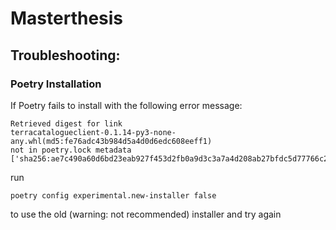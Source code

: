 # Masterthesis

## Troubleshooting:
### Poetry Installation
If Poetry fails to install with the following error message:
```
Retrieved digest for link 
terracatalogueclient-0.1.14-py3-none-any.whl(md5:fe76adc43b984d5a4d0d6edc608eeff1) 
not in poetry.lock metadata 
['sha256:ae7c490a60d6bd23eab927f453d2fb0a9d3c3a7a4d208ab27bfdc5d77766c208']
```
run 
```
poetry config experimental.new-installer false
```
to use the old (warning: not recommended) installer and try again